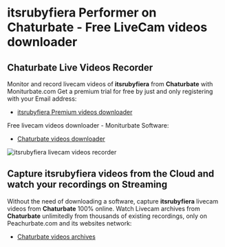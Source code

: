 # itsrubyfiera Performer on Chaturbate - Free LiveCam videos downloader

## Chaturbate Live Videos Recorder

Monitor and record livecam videos of **itsrubyfiera** from **Chaturbate** with Moniturbate.com
Get a premium trial for free by just and only registering with your Email address:
* [itsrubyfiera Premium videos downloader](https://moniturbate.com/request-demo-licence-key.html)

Free livecam videos downloader - Moniturbate Software:
* [Chaturbate videos downloader](https://moniturbate.com/moniturbate-download-software.html)

![itsrubyfiera livecam videos recorder](https://peachurnet.com/templates/moniturbate-software.png)


## Capture itsrubyfiera videos from the Cloud and watch your recordings on Streaming

Without the need of downloading a software, capture **itsrubyfiera** livecam videos from **Chaturbate** 100% online.
Watch Livecam archives from **Chaturbate** unlimitedly from thousands of existing recordings, only on Peachurbate.com and its websites network:
* [Chaturbate videos archives](https://peachurnet.com/)
